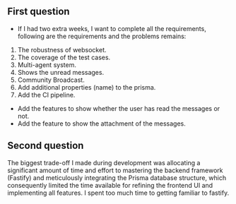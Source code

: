 ## First question

-   If I had two extra weeks, I want to complete all the requirements, following are the requirements and the problems remains:

1. The robustness of websocket.
2. The coverage of the test cases.
3. Multi-agent system.
4. Shows the unread messages.
5. Community Broadcast.
6. Add additional properties (name) to the prisma.
7. Add the CI pipeline.

-   Add the features to show whether the user has read the messages or not.
-   Add the feature to show the attachment of the messages.

## Second question

The biggest trade-off I made during development was allocating a significant amount of time and effort to mastering the backend framework (Fastify) and meticulously integrating the Prisma database structure, which consequently limited the time available for refining the frontend UI and implementing all features. I spent too much time to getting familiar to fastify.
